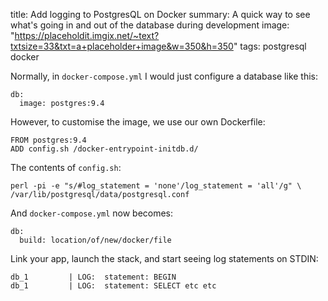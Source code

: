 title: Add logging to PostgresQL on Docker
summary: A quick way to see what's going in and out of the database during development
image: "https://placeholdit.imgix.net/~text?txtsize=33&txt=a+placeholder+image&w=350&h=350"
tags: postgresql docker

Normally, in ```docker-compose.yml```  I would just configure a database like this:

    db:
      image: postgres:9.4

However, to customise the image, we use our own Dockerfile:

    FROM postgres:9.4
    ADD config.sh /docker-entrypoint-initdb.d/

The contents of ```config.sh```:

    perl -pi -e "s/#log_statement = 'none'/log_statement = 'all'/g" \
    /var/lib/postgresql/data/postgresql.conf

And ```docker-compose.yml``` now becomes:

    db:
      build: location/of/new/docker/file

Link your app, launch the stack, and start seeing log statements on STDIN:

    db_1         | LOG:  statement: BEGIN
    db_1         | LOG:  statement: SELECT etc etc
